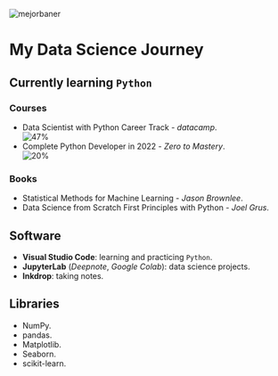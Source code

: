 ![mejorbaner](https://user-images.githubusercontent.com/106767807/171733402-2f997c5d-6137-41d4-9809-b92d11cbfc06.PNG)

# My Data Science Journey

## Currently learning `Python`

### Courses
* Data Scientist with Python Career Track - _datacamp_.  
![47%](https://progress-bar.dev/47) 
* Complete Python Developer in 2022 - _Zero to Mastery_.  
![20%](https://progress-bar.dev/20)

### Books
* Statistical Methods for Machine Learning - _Jason Brownlee_.
* Data Science from Scratch First Principles with Python - _Joel Grus_.

## Software
* **Visual Studio Code**: learning and practicing `Python`.
* **JupyterLab** (_Deepnote_, _Google Colab_): data science projects.
* **Inkdrop**: taking notes.

## Libraries

* NumPy.
* pandas.
* Matplotlib.
* Seaborn.
* scikit-learn.



